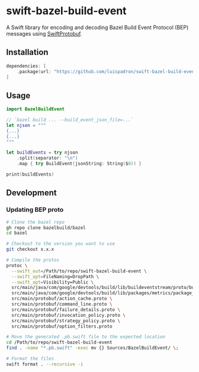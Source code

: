 # swift-bazel-build-event

A Swift library for encoding and decoding Bazel Build Event Protocol (BEP) messages using [SwiftProtobuf](https://github.com/apple/swift-protobuf).

## Installation

```swift
dependencies: [
    .package(url: "https://github.com/luispadron/swift-bazel-build-event", from: "x.x.x"),
]
```

## Usage

```swift
import BazelBuildEvent

// `bazel build ... --build_event_json_file=...`
let njson = """
{...}
{...}
"""

let buildEvents = try njson
    .split(separator: "\n")
    .map { try BuildEvent(jsonString: String($0)) }

print(buildEvents)
```

## Development

### Updating BEP proto

```sh
# Clone the bazel repo
gh repo clone bazelbuild/bazel
cd bazel

# Checkout to the version you want to use
git checkout x.x.x

# Compile the protos
protoc \
  --swift_out=/Path/to/repo/swift-bazel-build-event \
  --swift_opt=FileNaming=DropPath \
  --swift_opt=Visibility=Public \
  src/main/java/com/google/devtools/build/lib/buildeventstream/proto/build_event_stream.proto \
  src/main/java/com/google/devtools/build/lib/packages/metrics/package_load_metrics.proto \
  src/main/protobuf/action_cache.proto \
  src/main/protobuf/command_line.proto \
  src/main/protobuf/failure_details.proto \
  src/main/protobuf/invocation_policy.proto \
  src/main/protobuf/strategy_policy.proto \
  src/main/protobuf/option_filters.proto

# Move the generated .pb.swift file to the expected location
cd /Path/to/repo/swift-bazel-build-event
find . -name "*.pb.swift" -exec mv {} Sources/BazelBuildEvent/ \;

# Format the files
swift format . --recursive -i
```
